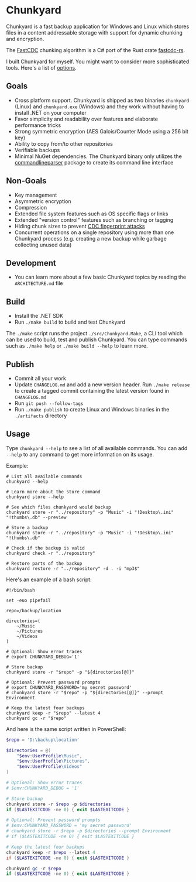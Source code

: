 # Chunkyard

Chunkyard is a fast backup application for Windows and Linux which stores files
in a content addressable storage with support for dynamic chunking and
encryption.

The [FastCDC][fastcdc] chunking algorithm is a C# port of the Rust crate
[fastcdc-rs][fastcdc-rs].

I built Chunkyard for myself. You might want to consider more sophisticated
tools. Here's a list of [options][backup-tools].

## Goals

- Cross platform support. Chunkyard is shipped as two binaries `chunkyard`
  (Linux) and `chunkyard.exe` (Windows) and they work without having to install
  .NET on your computer
- Favor simplicity and readability over features and elaborate performance
  tricks
- Strong symmetric encryption (AES Galois/Counter Mode using a 256 bit key)
- Ability to copy from/to other repositories
- Verifiable backups
- Minimal NuGet dependencies. The Chunkyard binary only utilizes the
  [commandlineparser][commandlineparser] package to create its command line
  interface

## Non-Goals

- Key management
- Asymmetric encryption
- Compression
- Extended file system features such as OS specific flags or links
- Extended "version control" features such as branching or tagging
- Hiding chunk sizes to prevent [CDC fingerprint attacks][borg]
- Concurrent operations on a single repository using more than one Chunkyard
  process (e.g. creating a new backup while garbage collecting unused data)

## Development

- You can learn more about a few basic Chunkyard topics by reading the
  `ARCHITECTURE.md` file

## Build

- Install the .NET SDK
- Run `./make build` to build and test Chunkyard

The `./make` script runs the project `./src/Chunkyard.Make`, a CLI tool which
can be used to build, test and publish Chunkyard. You can type commands such as
`./make help` or `./make build --help` to learn more.

## Publish

- Commit all your work
- Update `CHANGELOG.md` and add a new version header. Run `./make release` to
  create a tagged commit containing the latest version found in `CHANGELOG.md`
- Run `git push --follow-tags`
- Run `./make publish` to create Linux and Windows binaries in the `./artifacts`
  directory

## Usage

Type `chunkyard --help` to see a list of all available commands. You can add
`--help` to any command to get more information on its usage.

Example:

``` shell
# List all available commands
chunkyard --help

# Learn more about the store command
chunkyard store --help

# See which files chunkyard would backup
chunkyard store -r "../repository" -p "Music" -i "!Desktop\.ini" "!thumbs\.db" --preview

# Store a backup
chunkyard store -r "../repository" -p "Music" -i "!Desktop\.ini" "!thumbs\.db"

# Check if the backup is valid
chunkyard check -r "../repository"

# Restore parts of the backup
chunkyard restore -r "../repository" -d . -i "mp3$"
```

Here's an example of a bash script:

``` shell
#!/bin/bash

set -euo pipefail

repo=/backup/location

directories=(
    ~/Music
    ~/Pictures
    ~/Videos
)

# Optional: Show error traces
# export CHUNKYARD_DEBUG='1'

# Store backup
chunkyard store -r "$repo" -p "${directories[@]}"

# Optional: Prevent password prompts
# export CHUNKYARD_PASSWORD='my secret password'
# chunkyard store -r "$repo" -p "${directories[@]}" --prompt Environment

# Keep the latest four backups
chunkyard keep -r "$repo" --latest 4
chunkyard gc -r "$repo"
```

And here is the same script written in PowerShell:

``` powershell
$repo = 'D:\backup\location'

$directories = @(
    "$env:UserProfile\Music",
    "$env:UserProfile\Pictures",
    "$env:UserProfile\Videos"
)

# Optional: Show error traces
# $env:CHUNKYARD_DEBUG = '1'

# Store backup
chunkyard store -r $repo -p $directories
if ($LASTEXITCODE -ne 0) { exit $LASTEXITCODE }

# Optional: Prevent password prompts
# $env:CHUNKYARD_PASSWORD = 'my secret password'
# chunkyard store -r $repo -p $directories --prompt Environment
# if ($LASTEXITCODE -ne 0) { exit $LASTEXITCODE }

# Keep the latest four backups
chunkyard keep -r $repo --latest 4
if ($LASTEXITCODE -ne 0) { exit $LASTEXITCODE }

chunkyard gc -r $repo
if ($LASTEXITCODE -ne 0) { exit $LASTEXITCODE }
```

[fastcdc]: https://www.usenix.org/system/files/conference/atc16/atc16-paper-xia.pdf
[fastcdc-rs]: https://github.com/nlfiedler/fastcdc-rs
[backup-tools]: https://github.com/restic/others
[commandlineparser]: https://www.nuget.org/packages/CommandLineParser
[borg]: https://borgbackup.readthedocs.io/en/stable/internals/security.html#fingerprinting
